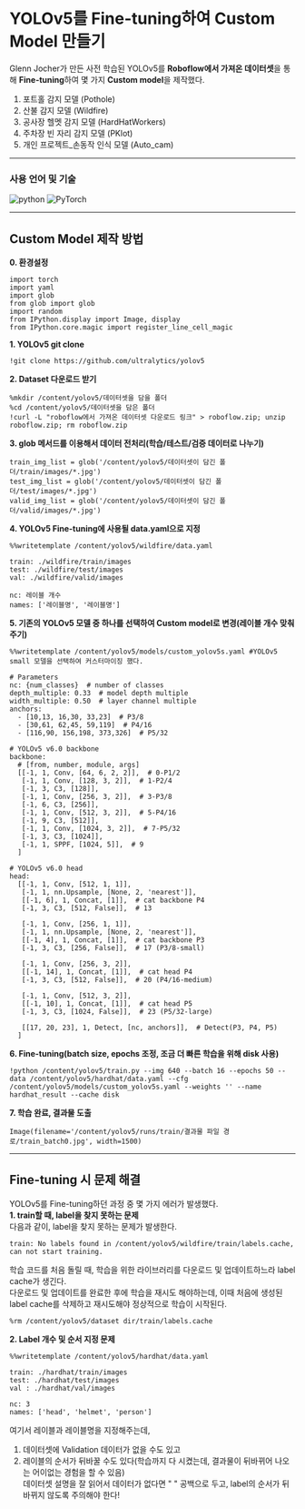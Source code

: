 # YOLOv5를 Fine-tuning하여 Custom Model 만들기
Glenn Jocher가 만든 사전 학습된 YOLOv5를 **Roboflow에서 가져온 데이터셋**을 통해 **Fine-tuning**하여 몇 가지 **Custom model**을 제작했다.
1. 포트홀 감지 모델 (Pothole)
2. 산불 감지 모델 (Wildfire)
3. 공사장 헬멧 감지 모델 (HardHatWorkers)
4. 주차장 빈 자리 감지 모델 (PKlot)
5. 개인 프로젝트_손동작 인식 모델 (Auto_cam)
***

### 사용 언어 및 기술
![python](https://img.shields.io/badge/Python-3776AB?style=for-the-badge&logo=python&logoColor=white)
![PyTorch](https://img.shields.io/badge/PyTorch-%23EE4C2C.svg?style=for-the-badge&logo=PyTorch&logoColor=white)
***

## Custom Model 제작 방법
**0. 환경설정**
  ```
  import torch
  import yaml
  import glob
  from glob import glob
  import random
  from IPython.display import Image, display
  from IPython.core.magic import register_line_cell_magic
  ```   
**1. YOLOv5 git clone**
  ```
  !git clone https://github.com/ultralytics/yolov5
  ```
**2. Dataset 다운로드 받기**
  ```
  %mkdir /content/yolov5/데이터셋을 담을 폴더
  %cd /content/yolov5/데이터셋을 담은 폴더
  !curl -L "roboflow에서 가져온 데이터셋 다운로드 링크" > roboflow.zip; unzip roboflow.zip; rm roboflow.zip
  ```
**3. glob 메서드를 이용해서 데이터 전처리(학습/테스트/검증 데이터로 나누기)**
  ```
  train_img_list = glob('/content/yolov5/데이터셋이 담긴 폴더/train/images/*.jpg')
  test_img_list = glob('/content/yolov5/데이터셋이 담긴 폴더/test/images/*.jpg')
  valid_img_list = glob('/content/yolov5/데이터셋이 담긴 폴더/valid/images/*.jpg')
  ```
**4. YOLOv5 Fine-tuning에 사용될 data.yaml으로 지정**
  ```
  %%writetemplate /content/yolov5/wildfire/data.yaml
  
  train: ./wildfire/train/images
  test: ./wildfire/test/images
  val: ./wildfire/valid/images
  
  nc: 레이블 개수
  names: ['레이블명', '레이블명']
  ```
**5. 기존의 YOLOv5 모델 중 하나를 선택하여 Custom model로 변경(레이블 개수 맞춰주기)**
  ```
  %%writetemplate /content/yolov5/models/custom_yolov5s.yaml #YOLOv5 small 모델을 선택하여 커스터마이징 했다. 
  
  # Parameters
  nc: {num_classes}  # number of classes
  depth_multiple: 0.33  # model depth multiple
  width_multiple: 0.50  # layer channel multiple
  anchors:
    - [10,13, 16,30, 33,23]  # P3/8
    - [30,61, 62,45, 59,119]  # P4/16
    - [116,90, 156,198, 373,326]  # P5/32
  
  # YOLOv5 v6.0 backbone
  backbone:
    # [from, number, module, args]
    [[-1, 1, Conv, [64, 6, 2, 2]],  # 0-P1/2
     [-1, 1, Conv, [128, 3, 2]],  # 1-P2/4
     [-1, 3, C3, [128]],
     [-1, 1, Conv, [256, 3, 2]],  # 3-P3/8
     [-1, 6, C3, [256]],
     [-1, 1, Conv, [512, 3, 2]],  # 5-P4/16
     [-1, 9, C3, [512]],
     [-1, 1, Conv, [1024, 3, 2]],  # 7-P5/32
     [-1, 3, C3, [1024]],
     [-1, 1, SPPF, [1024, 5]],  # 9
    ]
  
  # YOLOv5 v6.0 head
  head:
    [[-1, 1, Conv, [512, 1, 1]],
     [-1, 1, nn.Upsample, [None, 2, 'nearest']],
     [[-1, 6], 1, Concat, [1]],  # cat backbone P4
     [-1, 3, C3, [512, False]],  # 13
  
     [-1, 1, Conv, [256, 1, 1]],
     [-1, 1, nn.Upsample, [None, 2, 'nearest']],
     [[-1, 4], 1, Concat, [1]],  # cat backbone P3
     [-1, 3, C3, [256, False]],  # 17 (P3/8-small)
  
     [-1, 1, Conv, [256, 3, 2]],
     [[-1, 14], 1, Concat, [1]],  # cat head P4
     [-1, 3, C3, [512, False]],  # 20 (P4/16-medium)
  
     [-1, 1, Conv, [512, 3, 2]],
     [[-1, 10], 1, Concat, [1]],  # cat head P5
     [-1, 3, C3, [1024, False]],  # 23 (P5/32-large)
  
     [[17, 20, 23], 1, Detect, [nc, anchors]],  # Detect(P3, P4, P5)
    ]
  ```
**6. Fine-tuning(batch size, epochs 조정, 조금 더 빠른 학습을 위해 disk 사용)**
  ```
  !python /content/yolov5/train.py --img 640 --batch 16 --epochs 50 --data /content/yolov5/hardhat/data.yaml --cfg /content/yolov5/models/custom_yolov5s.yaml --weights '' --name hardhat_result --cache disk
  ```
**7. 학습 완료, 결과물 도출**
  ```
  Image(filename='/content/yolov5/runs/train/결과물 파일 경로/train_batch0.jpg', width=1500)
  ```
***
## Fine-tuning 시 문제 해결
YOLOv5를 Fine-tuning하던 과정 중 몇 가지 에러가 발생했다. <br>
**1. train할 때, label을 찾지 못하는 문제** <br>
다음과 같이, label을 찾지 못하는 문제가 발생한다. <br>
  ```
  train: No labels found in /content/yolov5/wildfire/train/labels.cache, can not start training.
  ```
학습 코드를 처음 돌릴 때, 학습을 위한 라이브러리를 다운로드 및 업데이트하느라 label cache가 생긴다. <br>
다운로드 및 업데이트를 완료한 후에 학습을 재시도 해야하는데, 이때 처음에 생성된 label cache를 삭제하고 재시도해야 정상적으로 학습이 시작된다. <br>
  ```
  %rm /content/yolov5/dataset dir/train/labels.cache
  ```

**2. Label 개수 및 순서 지정 문제** <br>
  ```
  %%writetemplate /content/yolov5/hardhat/data.yaml
  
  train: ./hardhat/train/images
  test: ./hardhat/test/images
  val : ./hardhat/val/images
  
  nc: 3
  names: ['head', 'helmet', 'person']
  ```
여기서 레이블과 레이블명을 지정해주는데, <br>
1) 데이터셋에 Validation 데이터가 없을 수도 있고 <br>
2) 레이블의 순서가 뒤바꿀 수도 있다(학습까지 다 시켰는데, 결과물이 뒤바뀌어 나오는 어이없는 경험을 할 수 있음) <br>
데이터셋 설명을 잘 읽어서 데이터가 없다면 " " 공백으로 두고, label의 순서가 뒤바뀌지 않도록 주의해야 한다!
